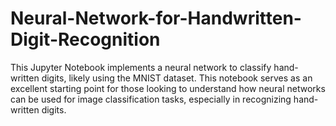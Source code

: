 # Neural-Network-for-Handwritten-Digit-Recognition
This Jupyter Notebook implements a neural network to classify hand-written digits, likely using the MNIST dataset. This notebook serves as an excellent starting point for those looking to understand how neural networks can be used for image classification tasks, especially in recognizing hand-written digits. 
